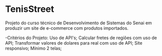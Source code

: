 # TenisStreet
Projeto do curso técnico de Desenvolvimento de Sistemas do Senai em produzir um site de e-commerce com produtos importados.

-Critérios do Projeto: 
Uso de API's; 
Calcular fretes de regiões com uso de API; 
Transformar valores de dolares para real com uso de API; 
Site responsivo;
Mínimo 2 telas;
